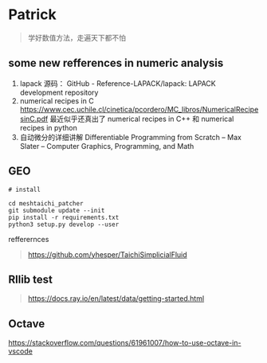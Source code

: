# Patrick

> 学好数值方法，走遍天下都不怕

## some new refferences in numeric analysis

1. lapack 源码： GitHub - Reference-LAPACK/lapack: LAPACK development repository
2. numerical recipes in C https://www.cec.uchile.cl/cinetica/pcordero/MC_libros/NumericalRecipesinC.pdf
最近似乎还真出了 numerical recipes in C++ 和 numerical recipes in python
3. 自动微分的详细讲解 Differentiable Programming from Scratch – Max Slater – Computer Graphics, Programming, and Math


## GEO 

```
# install 

cd meshtaichi_patcher
git submodule update --init
pip install -r requirements.txt
python3 setup.py develop --user

```

refferernces

> https://github.com/yhesper/TaichiSimplicialFluid

## Rllib test

> https://docs.ray.io/en/latest/data/getting-started.html

## Octave

https://stackoverflow.com/questions/61961007/how-to-use-octave-in-vscode




